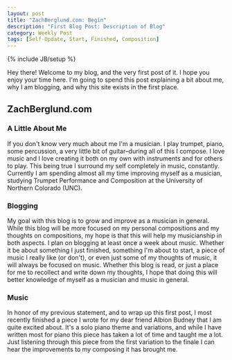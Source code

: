 ```yaml
---
layout: post
title: "ZachBerglund.com: Begin"
description: "First Blog Post: Description of Blog"
category: Weekly Post
tags: [Self-Update, Start, Finished, Composition]
---
```

{% include JB/setup %}

Hey there! Welcome to my blog, and the very first post of it. I hope you enjoy your time here. I'm going to spend this post explaining a bit about me, why I am blogging, and why this site exists in the first place. 

## ZachBerglund.com

### A Little About Me

If you don't know very much about me I'm a musician. I play trumpet, piano, some percussion, a very little bit of guitar–during all of this I compose. I love music and I love creating it both on my own with instruments and for others to play. This being true I surround my self completely in music, constantly. Currently I am spending almost all my time improving myself as a musician, studying Trumpet Performance and Composition at the University of Northern Colorado (UNC). 

### Blogging

My goal with this blog is to grow and improve as a musician in general. While this blog will be more focused on my personal compositions and my thoughts on compositions, my hope is that this will help my musicianship in both aspects. I plan on blogging at least once a week about music. Whether it be about something I just finished, something I'm about to start, a piece of music I really like (or don't), or even just some of my thoughts of music, it will always be focused on music. Whether this blog is read, or just a place for me to recollect and write down my thoughts, I hope that doing this will better knowledge of myself as a musician and music in general.

### Music

In honor of my previous statement, and to wrap up this first post, I most recently finished a piece I wrote for my dear friend Albion Budney that I am quite excited about. It's a solo piano theme and variations, and while I have written most for piano this piece has taken a lot of time and taught me a lot. Just listening through this piece from the first variation to the finale I can hear the improvements to my composing it has brought me. 
